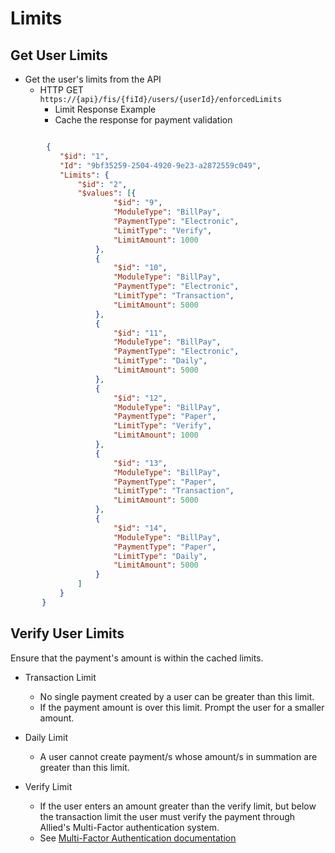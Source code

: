 # Limits

## Get User Limits

- Get the user's limits from the API
  - HTTP GET `https://{api}/fis/{fiId}/users/{userId}/enforcedLimits`
    - Limit Response Example
    - Cache the response for payment validation

```json

        {
           "$id": "1",
           "Id": "9bf35259-2504-4920-9e23-a2872559c049",
           "Limits": {
               "$id": "2",
               "$values": [{
                       "$id": "9",
                       "ModuleType": "BillPay",
                       "PaymentType": "Electronic",
                       "LimitType": "Verify",
                       "LimitAmount": 1000
                   },
                   {
                       "$id": "10",
                       "ModuleType": "BillPay",
                       "PaymentType": "Electronic",
                       "LimitType": "Transaction",
                       "LimitAmount": 5000
                   },
                   {
                       "$id": "11",
                       "ModuleType": "BillPay",
                       "PaymentType": "Electronic",
                       "LimitType": "Daily",
                       "LimitAmount": 5000
                   },
                   {
                       "$id": "12",
                       "ModuleType": "BillPay",
                       "PaymentType": "Paper",
                       "LimitType": "Verify",
                       "LimitAmount": 1000
                   },
                   {
                       "$id": "13",
                       "ModuleType": "BillPay",
                       "PaymentType": "Paper",
                       "LimitType": "Transaction",
                       "LimitAmount": 5000
                   },
                   {
                       "$id": "14",
                       "ModuleType": "BillPay",
                       "PaymentType": "Paper",
                       "LimitType": "Daily",
                       "LimitAmount": 5000
                   }
               ]
           }
       }
```

## Verify User Limits

Ensure that the payment's amount is within the cached limits.

- Transaction Limit
  - No single payment created by a user can be greater than this limit.
  - If the payment amount is over this limit. Prompt the user for a smaller amount.
- Daily Limit
  - A user cannot create payment/s whose amount/s in summation are greater than this limit.
- Verify Limit
  - If the user enters an amount greater than the verify limit, but below the transaction limit the user must verify the payment through Allied's Multi-Factor authentication system.
  - See [Multi-Factor Authentication documentation][WorkflowMultiFactorAuth]
  
  [WorkflowMultiFactorAuth]: https://github.com/AlliedPayment/Documentation/blob/master/03%20-%20Workflows/Multi-Factor%20Authentication.md "Multi-Factor Authentication"
